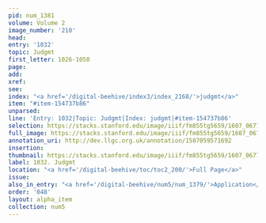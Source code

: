 ```yaml
---
pid: num_1381
volume: Volume 2
image_number: '210'
head:
entry: '1032'
topic: Judgmt
first_letter: 1026-1050
page:
add:
xref:
see:
index: "<a href='/digital-beehive/index3/index_2168/'>judgmt</a>"
item: "#item-154737b86"
unparsed:
line: 'Entry: 1032|Topic: Judgmt|Index: judgmt|#item-154737b86'
selection: https://stacks.stanford.edu/image/iiif/fm855tg5659/1607_0677/946,1468,2788,632/full/0/default.jpg
full_image: https://stacks.stanford.edu/image/iiif/fm855tg5659/1607_0677/full/full/0/default.jpg
annotation_uri: http://dev.llgc.org.uk/annotation/1587059571692
insertion:
thumbnail: https://stacks.stanford.edu/image/iiif/fm855tg5659/1607_0677/946,1468,600,180/250,/0/default.jpg
label: 1032. Judgmt
location: "<a href='/digital-beehive/toc/toc2_200/'>Full Page</a>"
issue:
also_in_entry: "<a href='/digital-beehive/num5/num_1379/'>Application</a>|<a href='/digital-beehive/num5/num_1380/'>misapply</a>"
order: '048'
layout: alpha_item
collection: num5
---
```


